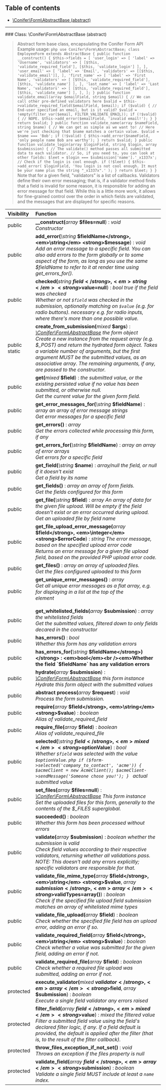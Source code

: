 ## Table of contents

- [\Conifer\Form\AbstractBase (abstract)](#class-coniferformabstractbase-abstract)

<hr /><a id="class-coniferformabstractbase-abstract"></a>
### Class: \Conifer\Form\AbstractBase (abstract)

> Abstract form base class, encapsulating the Conifer Form API Example usage: ```php use Conifer\Form\AbstractBase; class EmployeeForm extends AbstractBase { public function __construct() { $this->fields = [ 'user_login' => [ 'label' => 'Username', 'validators' => [ [$this, 'validate_required_field'], [$this, 'validate_login'] ], ], 'user_email' => [ 'label' => 'Email', 'validators' => [[$this, 'validate_email']], ], 'first_name' => [ 'label' => 'First Name', 'validators' => [ [$this, 'validate_required_field'], [$this, 'validate_name'] ], ], 'last_name' => [ 'label' => 'Last Name', 'validators' => [ [$this, 'validate_required_field'], [$this, 'validate_name'] ], ], ]; } public function validate_email(array $emailField, string $email) { // We can call other pre-defined validators here $valid = $this->validate_required_field($emailField, $email); if ($valid) { // End-user specified an email, but is it valid? $valid = !empty(filter_var($email, FILTER_VALIDATE_EMAIL)); if (!$valid) { // NOPE. $this->add_error($emailField, 'invalid email!'); } } return $valid; } public function validate_name(array $nameField, string $name) { // We can get as simple as we want to! // Here we're just checking that $name matches a certain value. $valid = $name === 'Bob'; if (!$valid) { $this->add_error($nameField, 'only people name Bob are worthy'); } return $valid; } public function validate_login(array $loginField, string $login, array $submission) { // The validate() method passes all submitted data to each validator. // So, if you need to, you can look at other fields: $leet = $login === $submission['name'].'_x1337x'; // Check if the login is cool enough. if (!$leet) { $this->add_error( $loginField, 'You login is not cool enough. It must be your name plus the string "_x1337x".' ); } return $leet; } } ``` Note that for a given field, "validators" is a list of callbacks. Validators define their own error messaging; that is, if a validator method finds that a field is invalid for some reason, it is responsible for adding an error message for that field. While this is a little more work, it allows for fine-grained control over the order in which fields are validated, and the messages that are displayed for specific reasons.

| Visibility | Function |
|:-----------|:---------|
| public | <strong>__construct(</strong><em>array</em> <strong>$files=null</strong>)</strong> : <em>void</em><br /><em>Constructor</em> |
| public | <strong>add_error(</strong><em>\string</em> <strong>$fieldName</strong>, <em>\string</em> <strong>$message</strong>)</strong> : <em>void</em><br /><em>Add an error message to a specific field. You can also add errors to the form globally or to some aspect of the form, as long as you use the same $fieldName to refer to it at render time using get_errors_for().</em> |
| public | <strong>checked(</strong><em>string</em> <strong>$field</strong>, <em>string</em> <strong>$value=null</strong>)</strong> : <em>bool true if the field was checked</em><br /><em>Whether or not `$field` was checked in the submission, optionally matching on `$value` (e.g. for radio buttons). necessary e.g. for radio inputs, where there's more than one possible value.</em> |
| public static | <strong>create_from_submission(</strong><em>mixed</em> <strong>$args</strong>)</strong> : <em>[\Conifer\Form\AbstractBase](#class-coniferformabstractbase-abstract) the form object</em><br /><em>Create a new instance from the request array (e.g. $_POST) and return the hydrated form object. Takes a variable number of arguments, but the first argument MUST be the submitted values, as an associative array. The remaining arguments, if any, are passed to the constructor.</em> |
| public | <strong>get(</strong><em>mixed</em> <strong>$field</strong>)</strong> : <em>the submitted value, or the existing persisted value if no value has been submitted, or otherwise null.</em><br /><em>Get the current value for the given form field.</em> |
| public | <strong>get_error_messages_for(</strong><em>\string</em> <strong>$fieldName</strong>)</strong> : <em>array an array of error message strings</em><br /><em>Get error messages for a specific field</em> |
| public | <strong>get_errors()</strong> : <em>array</em><br /><em>Get the errors collected while processing this form, if any</em> |
| public | <strong>get_errors_for(</strong><em>\string</em> <strong>$fieldName</strong>)</strong> : <em>array an array of error arrays</em><br /><em>Get errors for a specific field</em> |
| public | <strong>get_field(</strong><em>\string</em> <strong>$name</strong>)</strong> : <em>array/null the field, or null if it doesn't exist</em><br /><em>Get a field by its name</em> |
| public | <strong>get_fields()</strong> : <em>array an array of form fields.</em><br /><em>Get the fields configured for this form</em> |
| public | <strong>get_file(</strong><em>\string</em> <strong>$field</strong>)</strong> : <em>array An array of data for the given file upload. Will be empty if the field doesn't exist or an error occurred during upload.</em><br /><em>Get an uploaded file by field name</em> |
| public | <strong>get_file_upload_error_message(</strong><em>array</em> <strong>$field</strong>, <em>\integer</em> <strong>$errorCode</strong>)</strong> : <em>string The error message, based on the specified upload error code</em><br /><em>Returns an error message for a given file upload field, based on the provided PHP upload error code.</em> |
| public | <strong>get_files()</strong> : <em>array an array of uploaded files.</em><br /><em>Get the files configured uploaded to this form</em> |
| public | <strong>get_unique_error_messages()</strong> : <em>array</em><br /><em>Get all unique error messages as a flat array, e.g. for displaying in a list at the top of the <form> element</em> |
| public | <strong>get_whitelisted_fields(</strong><em>array</em> <strong>$submission</strong>)</strong> : <em>array the whitelisted fields</em><br /><em>Get the submitted values, filtered down to only fields decared in the constructor</em> |
| public | <strong>has_errors()</strong> : <em>bool</em><br /><em>Whether this form has any validation errors</em> |
| public | <strong>has_errors_for(</strong><em>\string</em> <strong>$fieldName</strong>)</strong> : <em>bool</em><br /><em>Whether the field `$fieldName` has any validation errors</em> |
| public | <strong>hydrate(</strong><em>array</em> <strong>$submission</strong>)</strong> : <em>[\Conifer\Form\AbstractBase](#class-coniferformabstractbase-abstract) this form instance</em><br /><em>Hydrate this form object with the submitted values</em> |
| public | <strong>abstract process(</strong><em>array</em> <strong>$request</strong>)</strong> : <em>void</em><br /><em>Process the form submission.</em> |
| public | <strong>require(</strong><em>array</em> <strong>$field</strong>, <em>\string</em> <strong>$value</strong>)</strong> : <em>boolean</em><br /><em>Alias of validate_required_field</em> |
| public | <strong>require_file(</strong><em>array</em> <strong>$field</strong>)</strong> : <em>boolean</em><br /><em>Alias of validate_required_file</em> |
| public | <strong>selected(</strong><em>\string</em> <strong>$field</strong>, <em>mixed</em> <strong>$optionValue</strong>)</strong> : <em>bool</em><br /><em>Whether `$field` was selected with the value `$optionValue`. ```php if ($form->selected('company_to_contact', 'acme')) { $acmeClient = new AcmeClient(); $acmeClient->sendMessage('Someone chose you!'); } ``` actual submitted value</em> |
| public | <strong>set_files(</strong><em>array</em> <strong>$files=null</strong>)</strong> : <em>[\Conifer\Form\AbstractBase](#class-coniferformabstractbase-abstract) This form instance</em><br /><em>Set the uploaded files for this form, generally to the contents of the $_FILES superglobal.</em> |
| public | <strong>succeeded()</strong> : <em>boolean</em><br /><em>Whether this form has been processed without errors</em> |
| public | <strong>validate(</strong><em>array</em> <strong>$submission</strong>)</strong> : <em>boolean whether the submission is valid</em><br /><em>Check field values according to their respective validators, returning whether all validations pass. NOTE: This doesn't add any errors explicitly; specific validators are responsible for that.</em> |
| public | <strong>validate_file_mime_type(</strong><em>array</em> <strong>$field</strong>, <em>\string</em> <strong>$value</strong>, <em>array</em> <strong>$submission</strong>, <em>array</em> <strong>$validTypes=array()</strong>)</strong> : <em>boolean</em><br /><em>Check if the specified file upload field submission matches an array of whitelisted mime types</em> |
| public | <strong>validate_file_upload(</strong><em>array</em> <strong>$field</strong>)</strong> : <em>boolean</em><br /><em>Check whether the specified file field has an upload error, adding an error if so.</em> |
| public | <strong>validate_required_field(</strong><em>array</em> <strong>$field</strong>, <em>\string</em> <strong>$value</strong>)</strong> : <em>boolean</em><br /><em>Check whether a value was submitted for the given field, adding an error if not.</em> |
| public | <strong>validate_required_file(</strong><em>array</em> <strong>$field</strong>)</strong> : <em>boolean</em><br /><em>Check whether a required file upload was submitted, adding an error if not.</em> |
| protected | <strong>execute_validator(</strong><em>mixed</em> <strong>$validator</strong>, <em>array</em> <strong>$field</strong>, <em>array</em> <strong>$submission</strong>)</strong> : <em>boolean</em><br /><em>Execute a single field validator any errors raised</em> |
| protected | <strong>filter_field(</strong><em>array</em> <strong>$field</strong>, <em>mixed</em> <strong>$value</strong>)</strong> : <em>mixed the filtered value</em><br /><em>Filter a submitted field value using the field's declared filter logic, if any. If a field default is provided, the default is applied *after* the filter (that is, to the result of the filter callback).</em> |
| protected | <strong>throw_files_exception_if_not_set()</strong> : <em>void</em><br /><em>Throws an exception if the files property is null</em> |
| protected | <strong>validate_field(</strong><em>array</em> <strong>$field</strong>, <em>array</em> <strong>$submission</strong>)</strong> : <em>boolean</em><br /><em>Validate a single field MUST include at least a `name` index.</em> |

